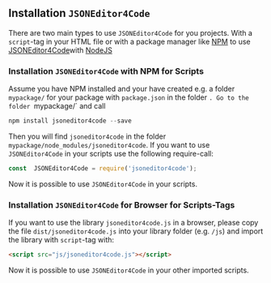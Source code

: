 

## Installation `JSONEditor4Code`
There are two main types to use `JSONEditor4Code` for you projects. With a `script`-tag in your HTML file or with a package manager like [NPM](https://www.npmjs.com/) to use [JSONEditor4Code](https://www.npmjs.com/package/jsoneditor4code)with [NodeJS](https://nodejs.org/en/)
### Installation `JSONEditor4Code` with NPM for Scripts
Assume you have NPM installed and your have created e.g. a folder `mypackage/` for your package with `package.json` in the folder `. Go to the folder `mypackage/` and call
```javascript
npm install jsoneditor4code --save
```
Then you will find `jsoneditor4code` in the folder `mypackage/node_modules/jsoneditor4code`.
If you want to use `JSONEditor4Code` in your scripts use the following require-call:
```javascript
const  JSONEditor4Code = require('jsoneditor4code');
```
Now it is possible to use `JSONEditor4Code` in your scripts.

### Installation `JSONEditor4Code` for Browser for Scripts-Tags
If you want to use the library `jsoneditor4code.js` in a browser, please copy the file `dist/jsoneditor4code.js` into your library folder (e.g. `/js`) and
import the library with `script`-tag with:
```html
<script src="js/jsoneditor4code.js"></script>
```
Now it is possible to use `JSONEditor4Code` in your other imported scripts.
